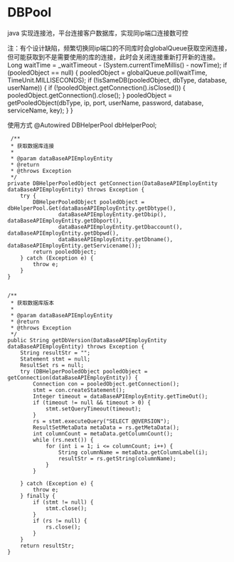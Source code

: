 # DBPool
java 实现连接池，平台连接客户数据库，实现同ip端口连接数可控

注：有个设计缺陷，频繁切换同ip端口的不同库时会globalQueue获取空闲连接，但可能获取到不是需要使用的库的连接，此时会关闭连接重新打开新的连接。
  Long waitTime = _waitTimeout - (System.currentTimeMillis() - nowTime);
                    if (pooledObject == null) {
                        pooledObject = globalQueue.poll(waitTime, TimeUnit.MILLISECONDS);
                        if (!isSameDB(pooledObject, dbType, database, userName)) {
                            if (!pooledObject.getConnection().isClosed()) {
                                pooledObject.getConnection().close();
                            }
                            pooledObject = getPooledObject(dbType, ip, port, userName, password, database, serviceName,
                                    key);
                        }
                    }

使用方式
    @Autowired
    DBHelperPool dbHelperPool;
    
     /**
     * 获取数据库连接
     * 
     * @param dataBaseAPIEmployEntity
     * @return
     * @throws Exception
     */
    private DBHelperPooledObject getConnection(DataBaseAPIEmployEntity dataBaseAPIEmployEntity) throws Exception {
        try {
            DBHelperPooledObject pooledObject = dbHelperPool.Get(dataBaseAPIEmployEntity.getDbtype(),
                    dataBaseAPIEmployEntity.getDbip(), dataBaseAPIEmployEntity.getDbport(),
                    dataBaseAPIEmployEntity.getDbaccount(), dataBaseAPIEmployEntity.getDbpwd(),
                    dataBaseAPIEmployEntity.getDbname(), dataBaseAPIEmployEntity.getServicename());
            return pooledObject;
        } catch (Exception e) {
            throw e;
        }
    }


    /**
     * 获取数据库版本
     * 
     * @param dataBaseAPIEmployEntity
     * @return
     * @throws Exception
     */
    public String getDbVersion(DataBaseAPIEmployEntity dataBaseAPIEmployEntity) throws Exception {
        String resultStr = "";
        Statement stmt = null;
        ResultSet rs = null;
        try (DBHelperPooledObject pooledObject = getConnection(dataBaseAPIEmployEntity)) {
            Connection con = pooledObject.getConnection();
            stmt = con.createStatement();
            Integer timeout = dataBaseAPIEmployEntity.getTimeOut();
            if (timeout != null && timeout > 0) {
                stmt.setQueryTimeout(timeout);
            }
            rs = stmt.executeQuery("SELECT @@VERSION");
            ResultSetMetaData metaData = rs.getMetaData();
            int columnCount = metaData.getColumnCount();
            while (rs.next()) {
                for (int i = 1; i <= columnCount; i++) {
                    String columnName = metaData.getColumnLabel(i);
                    resultStr = rs.getString(columnName);
                }
            }

        } catch (Exception e) {
            throw e;
        } finally {
            if (stmt != null) {
                stmt.close();
            }
            if (rs != null) {
                rs.close();
            }
        }
        return resultStr;
    }


